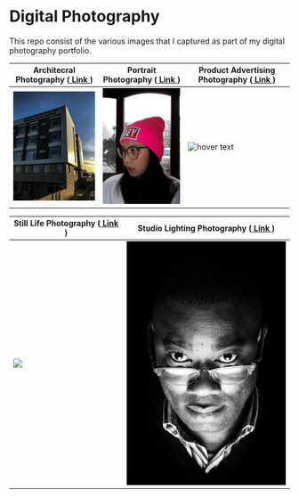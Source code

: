 # Digital Photography

This repo consist of the various images that I captured as part of my digital photography portfolio. 

| Architecral Photography (<a href="https://github.com/Esedicol/Photography/tree/master/ARCHITECTURE" > Link </a>) | Portrait Photography (<a href="https://github.com/Esedicol/Photography/tree/master/PORTRAIT" > Link </a>) | Product Advertising Photography (<a href="https://github.com/Esedicol/Photography/tree/master/PRODUCT_ADVERTISING" > Link </a>) |
| --- | --- | --- |
| <img src="https://github.com/Esedicol/Photography/blob/master/ARCHITECTURE/arch_1.jpg" width="200" title="hover text"> | <img src="https://github.com/Esedicol/Photography/blob/master/PORTRAIT/PR_3.jpg" width="200" title="hover text"> | <img src="https://github.com/Esedicol/Photography/blob/master/PRODUCT_ADVERTISING/AD_1.jpg" width="200" title="hover text"> |


|  Still Life Photography (<a href="https://github.com/Esedicol/Photography/tree/master/STILL_LIFE" > Link </a>) | Studio Lighting Photography (<a href="https://github.com/Esedicol/Photography/tree/master/STUDIO_LIGHTING" > Link </a>) |
| --- | --- |
| <img src="https://github.com/Esedicol/Photography/blob/master/STILL_LIFE/SL_2.jpg" width="300"> | <img src="https://github.com/Esedicol/Photography/blob/master/STUDIO_LIGHTING/STD_4.jpg" width="300"> |







  


